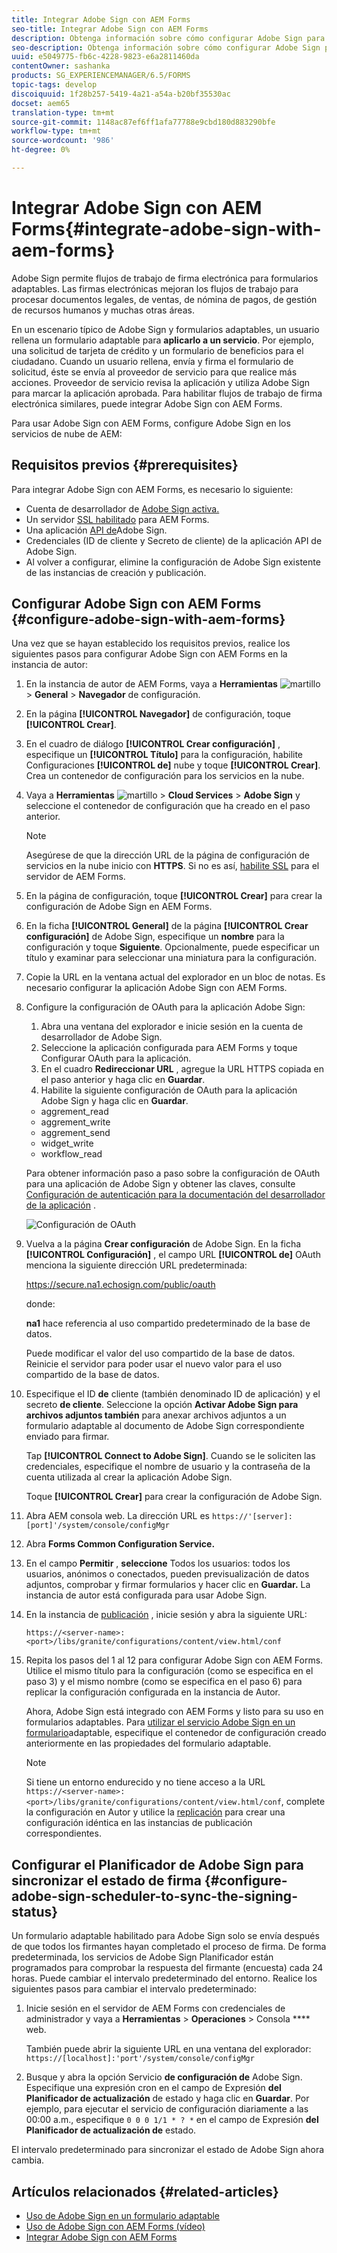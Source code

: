```yaml
---
title: Integrar Adobe Sign con AEM Forms
seo-title: Integrar Adobe Sign con AEM Forms
description: Obtenga información sobre cómo configurar Adobe Sign para AEM Forms
seo-description: Obtenga información sobre cómo configurar Adobe Sign para AEM Forms
uuid: e5049775-fb6c-4228-9823-e6a2811460da
contentOwner: sashanka
products: SG_EXPERIENCEMANAGER/6.5/FORMS
topic-tags: develop
discoiquuid: 1f28b257-5419-4a21-a54a-b20bf35530ac
docset: aem65
translation-type: tm+mt
source-git-commit: 1148ac87ef6ff1afa77788e9cbd180d883290bfe
workflow-type: tm+mt
source-wordcount: '986'
ht-degree: 0%

---
```



# Integrar Adobe Sign con AEM Forms{#integrate-adobe-sign-with-aem-forms}

Adobe Sign permite flujos de trabajo de firma electrónica para formularios adaptables. Las firmas electrónicas mejoran los flujos de trabajo para procesar documentos legales, de ventas, de nómina de pagos, de gestión de recursos humanos y muchas otras áreas.

En un escenario típico de Adobe Sign y formularios adaptables, un usuario rellena un formulario adaptable para **aplicarlo a un servicio**. Por ejemplo, una solicitud de tarjeta de crédito y un formulario de beneficios para el ciudadano. Cuando un usuario rellena, envía y firma el formulario de solicitud, éste se envía al proveedor de servicio para que realice más acciones. Proveedor de servicio revisa la aplicación y utiliza Adobe Sign para marcar la aplicación aprobada. Para habilitar flujos de trabajo de firma electrónica similares, puede integrar Adobe Sign con AEM Forms.

Para usar Adobe Sign con AEM Forms, configure Adobe Sign en los servicios de nube de AEM:

## Requisitos previos {#prerequisites}

Para integrar Adobe Sign con AEM Forms, es necesario lo siguiente:

* Cuenta de desarrollador de [Adobe Sign activa.](https://acrobat.adobe.com/us/en/why-adobe/developer-form.html)
* Un servidor [SSL habilitado](/help/sites-administering/ssl-by-default.md) para AEM Forms.
* Una aplicación [API de](https://www.adobe.io/apis/documentcloud/sign/docs.html#!adobedocs/adobe-sign/master/gstarted/create_app.md)Adobe Sign.
* Credenciales (ID de cliente y Secreto de cliente) de la aplicación API de Adobe Sign.
* Al volver a configurar, elimine la configuración de Adobe Sign existente de las instancias de creación y publicación.

## Configurar Adobe Sign con AEM Forms {#configure-adobe-sign-with-aem-forms}

Una vez que se hayan establecido los requisitos previos, realice los siguientes pasos para configurar Adobe Sign con AEM Forms en la instancia de autor:

1. En la instancia de autor de AEM Forms, vaya a **Herramientas** ![martillo](assets/hammer.png) > **General** > **Navegador** de configuración.
1. En la página **[!UICONTROL Navegador]** de configuración, toque **[!UICONTROL Crear]**.
1. En el cuadro de diálogo **[!UICONTROL Crear configuración]** , especifique un **[!UICONTROL Título]** para la configuración, habilite Configuraciones **[!UICONTROL de]** nube y toque **[!UICONTROL Crear]**. Crea un contenedor de configuración para los servicios en la nube.
1. Vaya a **Herramientas** ![martillo](assets/hammer.png) > **Cloud Services** > **Adobe Sign** y seleccione el contenedor de configuración que ha creado en el paso anterior.

   >[!NOTE]
   >
   >Asegúrese de que la dirección URL de la página de configuración de servicios en la nube inicio con **HTTPS**. Si no es así, [habilite SSL](/help/sites-administering/ssl-by-default.md) para el servidor de AEM Forms.

1. En la página de configuración, toque **[!UICONTROL Crear]** para crear la configuración de Adobe Sign en AEM Forms.
1. En la ficha **[!UICONTROL General]** de la página **[!UICONTROL Crear configuración]** de Adobe Sign, especifique un **nombre** para la configuración y toque **Siguiente**. Opcionalmente, puede especificar un título y examinar para seleccionar una miniatura para la configuración.

1. Copie la URL en la ventana actual del explorador en un bloc de notas. Es necesario configurar la aplicación Adobe Sign con AEM Forms.

1. Configure la configuración de OAuth para la aplicación Adobe Sign:

   1. Abra una ventana del explorador e inicie sesión en la cuenta de desarrollador de Adobe Sign.
   1. Seleccione la aplicación configurada para AEM Forms y toque Configurar OAuth para la aplicación.
   1. En el cuadro **Redireccionar URL** , agregue la URL HTTPS copiada en el paso anterior y haga clic en **Guardar**.
   1. Habilite la siguiente configuración de OAuth para la aplicación Adobe Sign y haga clic en **Guardar**.
   * aggrement_read
   * aggrement_write
   * aggrement_send
   * widget_write
   * workflow_read

   Para obtener información paso a paso sobre la configuración de OAuth para una aplicación de Adobe Sign y obtener las claves, consulte [Configuración de autenticación para la documentación del desarrollador de la aplicación](https://www.adobe.io/apis/documentcloud/sign/docs.html#!adobedocs/adobe-sign/master/gstarted/configure_oauth.md) .

   ![Configuración de OAuth](assets/oauthconfig_new.png)

1. Vuelva a la página **Crear configuración** de Adobe Sign. En la ficha **[!UICONTROL Configuración]** , el campo URL **[!UICONTROL de]** OAuth menciona la siguiente dirección URL predeterminada:

   https://secure.na1.echosign.com/public/oauth

   donde:

   **na1** hace referencia al uso compartido predeterminado de la base de datos.

   Puede modificar el valor del uso compartido de la base de datos. Reinicie el servidor para poder usar el nuevo valor para el uso compartido de la base de datos.

1. Especifique el ID **de** cliente (también denominado ID de aplicación) y el secreto **de cliente**. Seleccione la opción **Activar Adobe Sign para archivos adjuntos también** para anexar archivos adjuntos a un formulario adaptable al documento de Adobe Sign correspondiente enviado para firmar.

   Tap **[!UICONTROL Connect to Adobe Sign]**. Cuando se le soliciten las credenciales, especifique el nombre de usuario y la contraseña de la cuenta utilizada al crear la aplicación Adobe Sign.

   Toque **[!UICONTROL Crear]** para crear la configuración de Adobe Sign.

1. Abra AEM consola web. La dirección URL es `https://'[server]:[port]'/system/console/configMgr`
1. Abra **Forms Common Configuration Service.**
1. En el campo **Permitir** , **seleccione** Todos los usuarios: todos los usuarios, anónimos o conectados, pueden previsualización de datos adjuntos, comprobar y firmar formularios y hacer clic en **Guardar.** La instancia de autor está configurada para usar Adobe Sign.
1. En la instancia de [publicación](/help/sites-deploying/deploy.md) , inicie sesión y abra la siguiente URL:

   `https://<server-name>:<port>/libs/granite/configurations/content/view.html/conf`

1. Repita los pasos del 1 al 12 para configurar Adobe Sign con AEM Forms. Utilice el mismo título para la configuración (como se especifica en el paso 3) y el mismo nombre (como se especifica en el paso 6) para replicar la configuración configurada en la instancia de Autor.

   Ahora, Adobe Sign está integrado con AEM Forms y listo para su uso en formularios adaptables. Para [utilizar el servicio Adobe Sign en un formulario](../../forms/using/working-with-adobe-sign.md#configure-adobe-sign-for-an-adaptive-form)adaptable, especifique el contenedor de configuración creado anteriormente en las propiedades del formulario adaptable.

   >[!NOTE]
   > Si tiene un entorno endurecido y no tiene acceso a la URL `https://<server-name>:<port>/libs/granite/configurations/content/view.html/conf`, complete la configuración en Autor y utilice la [replicación](https://docs.adobe.com/content/help/en/experience-manager-65/deploying/configuring/replication.html) para crear una configuración idéntica en las instancias de publicación correspondientes.

## Configurar el Planificador de Adobe Sign para sincronizar el estado de firma {#configure-adobe-sign-scheduler-to-sync-the-signing-status}

Un formulario adaptable habilitado para Adobe Sign solo se envía después de que todos los firmantes hayan completado el proceso de firma. De forma predeterminada, los servicios de Adobe Sign Planificador están programados para comprobar la respuesta del firmante (encuesta) cada 24 horas. Puede cambiar el intervalo predeterminado del entorno. Realice los siguientes pasos para cambiar el intervalo predeterminado:

1. Inicie sesión en el servidor de AEM Forms con credenciales de administrador y vaya a **Herramientas** > **Operaciones** > Consola **** web.

   También puede abrir la siguiente URL en una ventana del explorador:
   `https://[localhost]:'port'/system/console/configMgr`

1. Busque y abra la opción Servicio **de configuración de** Adobe Sign. Especifique una expresión [](https://en.wikipedia.org/wiki/Cron#CRON_expression) cron en el campo de Expresión **del Planificador de actualización** de estado y haga clic en **Guardar**. Por ejemplo, para ejecutar el servicio de configuración diariamente a las 00:00 a.m., especifique `0 0 0 1/1 * ? *` en el campo de Expresión **del Planificador de actualización de** estado.

El intervalo predeterminado para sincronizar el estado de Adobe Sign ahora cambia.

## Artículos relacionados {#related-articles}

* [Uso de Adobe Sign en un formulario adaptable](../../forms/using/working-with-adobe-sign.md)
* [Uso de Adobe Sign con AEM Forms (vídeo)](https://helpx.adobe.com/experience-manager/kt/forms/using/adobe-sign-integration-feature-video.html)
* [Integrar Adobe Sign con AEM Forms](../../forms/using/adobe-sign-integration-adaptive-forms.md)

